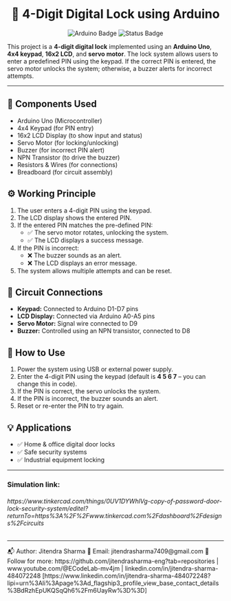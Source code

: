 <h1 align="center">🔐 4-Digit Digital Lock using Arduino</h1>

<p align="center">
  <img src="https://img.shields.io/badge/Arduino-Project-blue?style=flat-square" alt="Arduino Badge">
  <img src="https://img.shields.io/badge/Status-Working-green?style=flat-square" alt="Status Badge">
</p>

<p>This project is a <strong>4-digit digital lock</strong> implemented using an <strong>Arduino Uno</strong>, <strong>4x4 keypad</strong>, <strong>16x2 LCD</strong>, and <strong>servo motor</strong>. The lock system allows users to enter a predefined PIN using the keypad. If the correct PIN is entered, the servo motor unlocks the system; otherwise, a buzzer alerts for incorrect attempts.</p>

<hr>

<h2>🔧 Components Used</h2>
<ul>
  <li>Arduino Uno (Microcontroller)</li>
  <li>4x4 Keypad (for PIN entry)</li>
  <li>16x2 LCD Display (to show input and status)</li>
  <li>Servo Motor (for locking/unlocking)</li>
  <li>Buzzer (for incorrect PIN alert)</li>
  <li>NPN Transistor (to drive the buzzer)</li>
  <li>Resistors & Wires (for connections)</li>
  <li>Breadboard (for circuit assembly)</li>
</ul>

<h2>⚙️ Working Principle</h2>
<ol>
  <li>The user enters a 4-digit PIN using the keypad.</li>
  <li>The LCD display shows the entered PIN.</li>
  <li>If the entered PIN matches the pre-defined PIN:
    <ul>
      <li>✅ The servo motor rotates, unlocking the system.</li>
      <li>✅ The LCD displays a success message.</li>
    </ul>
  </li>
  <li>If the PIN is incorrect:
    <ul>
      <li>❌ The buzzer sounds as an alert.</li>
      <li>❌ The LCD displays an error message.</li>
    </ul>
  </li>
  <li>The system allows multiple attempts and can be reset.</li>
</ol>

<h2>🔌 Circuit Connections</h2>
<ul>
  <li><strong>Keypad:</strong> Connected to Arduino D1-D7 pins</li>
  <li><strong>LCD Display:</strong> Connected via Arduino A0-A5 pins</li>
  <li><strong>Servo Motor:</strong> Signal wire connected to D9</li>
  <li><strong>Buzzer:</strong> Controlled using an NPN transistor, connected to D8</li>
</ul>

<h2>📝 How to Use</h2>
<ol>
  <li>Power the system using USB or external power supply.</li>
  <li>Enter the 4-digit PIN using the keypad (default is <strong>4 5 6 7</strong> – you can change this in code).</li>
  <li>If the PIN is correct, the servo unlocks the system.</li>
  <li>If the PIN is incorrect, the buzzer sounds an alert.</li>
  <li>Reset or re-enter the PIN to try again.</li>
</ol>

<h2>💡 Applications</h2>
<ul>
  <li>✅ Home & office digital door locks</li>
  <li>✅ Safe security systems</li>
  <li>✅ Industrial equipment locking</li>
</ul>

<hr>

<h3>Simulation link:<h6>https://www.tinkercad.com/things/0UV1DYWhlVg-copy-of-password-door-lock-security-system/editel?returnTo=https%3A%2F%2Fwww.tinkercad.com%2Fdashboard%2Fdesigns%2Fcircuits</h6></h3>
<hr>
📬 Author: Jitendra Sharma 📧 Email: jitendrasharma7409@gmail.com 🔗 Follow for more: https://github.com/jitendrasharma-eng?tab=repositories | www.youtube.com/@ECodeLab-mv4jm | linkedin.com/in/jitendra-sharma-484072248 [https://www.linkedin.com/in/jitendra-sharma-484072248?lipi=urn%3Ali%3Apage%3Ad_flagship3_profile_view_base_contact_details%3BdRzhEpUKQSqQh6%2Fm6UayRw%3D%3D]
